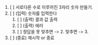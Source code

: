 1. [ ] 서로다른 수로 이루어진 3자리 숫자 만들기.
2. [ ] (입력) 숫자를 입력한다
   1. [ ] (출력) 결과 값 출력
   2. [ ] (출력) 에러
   3. [ ] 정답을 못 맞추면 -> 2. 맞추면 -> 3.
3. [ ] (종료) 재시작 or 종료
